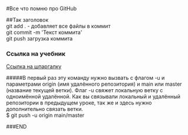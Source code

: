 #Все что помню про GitHub

##Так заголовок  
git add . - добавляет все файлы в коммит  
git commit -m 'Текст коммита'  
git push загрузка коммита  
### Ссылка на учебник  
[Ссылка на шпаргалку](https://gist.github.com/fomvasss/8dd8cd7f88c67a4e3727f9d39224a84c#headers)  

#####В первый раз эту команду нужно вызвать с флагом -u и параметрами origin (имя удалённого репозитория) и main или master (название текущей ветки). Флаг -u свяжет локальную ветку с одноимённой удалённой. Как вы связывали локальный и удалённый репозитории в предыдущем уроке, так же и здесь нужно дополнительно связать ветки.  
$ git push -u origin main/master








###END  